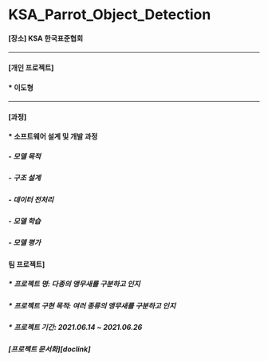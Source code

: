# KSA_Parrot_Object_Detection


#### [장소] KSA 한국표준협회

***
#### [개인 프로젝트]
####   * 이도형

***
#### [과정]
####  * 소프트웨어 설계 및 개발 과정
#####    - 모델 목적
#####    - 구조 설계
#####    - 데이터 전처리
#####    - 모델 학습
#####    - 모델 평가

#### 팀 프로젝트]
#####  * 프로젝트 명: 다종의 앵무새를 구분하고 인지 
#####  * 프로젝트 구현 목적: 여러 종류의 앵무새를 구분하고 인지
#####  * 프로젝트 기간: 2021.06.14 ~ 2021.06.26

##### [프로젝트 문서화][doclink]

